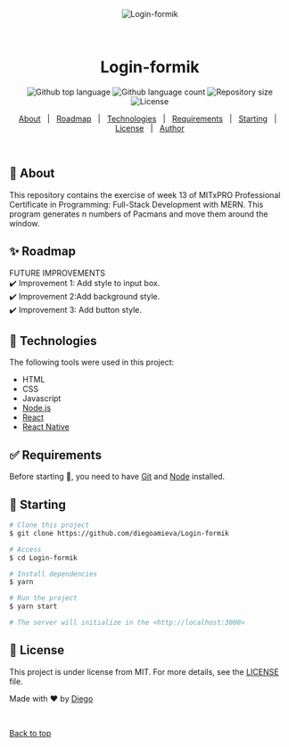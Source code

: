 <div align="center" id="top"> 
  <img src="./.github/app.gif" alt="Login-formik" />

  &#xa0;

  <!-- <a href="https://Login-formik.netlify.app">Demo</a> -->
</div>

<h1 align="center">Login-formik</h1>

<p align="center">
  <img alt="Github top language" src="https://img.shields.io/github/languages/top/diegoamieva/Login-formik?color=56BEB8">

  <img alt="Github language count" src="https://img.shields.io/github/languages/count/diegoamieva/Login-formik?color=56BEB8">

  <img alt="Repository size" src="https://img.shields.io/github/repo-size/diegoamieva/Login-formik?color=56BEB8">

  <img alt="License" src="https://img.shields.io/github/license/diegoamieva/Login-formik?color=56BEB8">

  <!-- <img alt="Github issues" src="https://img.shields.io/github/issues/diegoamieva/Login-formik?color=56BEB8" /> -->

  <!-- <img alt="Github forks" src="https://img.shields.io/github/forks/diegoamieva/Login-formik?color=56BEB8" /> -->

  <!-- <img alt="Github stars" src="https://img.shields.io/github/stars/diegoamieva/Login-formik?color=56BEB8" /> -->
</p>

<!-- Status -->

<!-- <h4 align="center"> 
	🚧  Login-formik 🚀 Under construction...  🚧
</h4> 

<hr> -->

<p align="center">
  <a href="#dart-about">About</a> &#xa0; | &#xa0; 
  <a href="#sparkles-roadmap">Roadmap</a> &#xa0; | &#xa0;
  <a href="#rocket-technologies">Technologies</a> &#xa0; | &#xa0;
  <a href="#white_check_mark-requirements">Requirements</a> &#xa0; | &#xa0;
  <a href="#checkered_flag-starting">Starting</a> &#xa0; | &#xa0;
  <a href="#memo-license">License</a> &#xa0; | &#xa0;
  <a href="https://github.com/diegoamieva" target="_blank">Author</a>
</p>

<br>

## :dart: About ##

This repository contains the exercise of week 13 of MITxPRO Professional Certificate in Programming: Full-Stack Development with MERN. This program generates n numbers of Pacmans and move them around the window.

## :sparkles: Roadmap ##

FUTURE IMPROVEMENTS\
:heavy_check_mark: Improvement 1: Add style to input box.\
:heavy_check_mark: Improvement 2:Add background style.\
:heavy_check_mark: Improvement 3: Add button style.

## :rocket: Technologies ##

The following tools were used in this project:

- HTML
- CSS
- Javascript
- [Node.js](https://nodejs.org/en/)
- [React](https://pt-br.reactjs.org/)
- [React Native](https://reactnative.dev/)

## :white_check_mark: Requirements ##

Before starting :checkered_flag:, you need to have [Git](https://git-scm.com) and [Node](https://nodejs.org/en/) installed.

## :checkered_flag: Starting ##

```bash
# Clone this project
$ git clone https://github.com/diegoamieva/Login-formik

# Access
$ cd Login-formik

# Install dependencies
$ yarn

# Run the project
$ yarn start

# The server will initialize in the <http://localhost:3000>
```

## :memo: License ##

This project is under license from MIT. For more details, see the [LICENSE](LICENSE.md) file.


Made with :heart: by <a href="https://github.com/diegoamieva" target="_blank">Diego</a>

&#xa0;

<a href="#top">Back to top</a>
